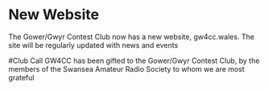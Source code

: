 

# New Website
The Gower/Gwyr Contest Club now has a new website, gw4cc.wales. The site will be regularly updated with news and events

#Club Call
GW4CC has been gifted to the Gower/Gwyr Contest Club, by the members of the Swansea Amateur Radio Society to whom we are most grateful
